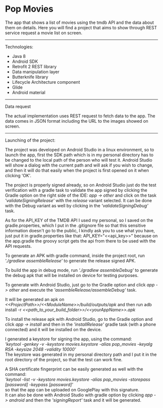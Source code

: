 # Pop Movies

The app that shows a list of movies using the tmdb API and the data about them on details. Here you will find a project that aims to show through REST service request a movie list on screen.
___________________________________________________________________________________________________________________________

Technologies:
   - Java 8
   - Android SDK
   - Retrofit 2 REST library
   - Data manipulation layer
   - Butterknife library
   - Lifecycle Architecture component
   - Glide
   - Android material
___________________________________________________________________________________________________________________________

Data request

The actual implementation uses REST request to fetch data to the app. The data comes in JSON format including the URL to the images showed on screen.
___________________________________________________________________________________________________________________________


Launching of the project:

The project was developed on Android Studio in a linux environment, so to launch the app, first the SDK path which is in my personal directory has to be changed to the local path of the person who will test it. Android Studio will show a dialog with the current path and will ask if you wish to change, and then it will do that easily when the project is first opened on it when clicking 'OK'.

The project is properly signed already, so on Android Studio just do the test verification with a gradle task to validate the app signed by clicking the Gradle option on the right side of the IDE: _app -> other_ and click on the task _'validateSigningRelease'_ with the _release_ variant selected. It can be done with the Debug variant as well by clicking in the _'validateSigningDebug'_ task.

As for the API_KEY of the TMDB API I used my personal, so I saved on the gradle.properties, which I put in the .gitignore file so that this sensitive information doesn't go to the public, I kindly ask you to use what you have, just put it in gradle.properties like that: API_KEY="&lt;&lt;api_key&gt;&gt;" because on the app.gradle the groovy script gets the api from there to be used with the API requests.

To generate an APK with gradle command, inside the project root, run _'./gradlew assembleRelease'_ to generate the release signed APK.<br/>

To build the app in debug mode, run _'./gradlew assembleDebug'_ to generate the debug apk that will be installed on device for testing purposes.<br/>

To generate with Android Studio, just go to the Gradle option and click _app -> other_ and execute the _'assembleRelease/assembleDebug'_ task.

It will be generated an apk on _&lt;&lt;ProjectPath&gt;&gt;/&lt;&lt;ModuleName&gt;&gt;/build/outputs/apk_ and then run adb install -r _&lt;&lt;path_to_your_build_folder&gt;&gt;/&lt;&lt;yourAppName&gt;&gt;.apk_

To install the release apk with Android Studio, go to the Gradle option and click _app -> install_ and then in the _'installRelease'_ gradle task (with a phone connected) and it will be installed on the device.

I generated a keystore for signing the app, using the command:\
_'keytool -genkey -v -keystore movies.keystore -alias pop_movies -keyalg RSA -keysize 2048 -validity 10000'_<br/>
The keystore was generated in my personal directory path and I put it in the root directory of the project, so that the test can work fine.
 
A SHA certificate fingerprint can be easily generated as well with the command:\
_'keytool -list -v -keystore movies.keystore -alias pop_movies -storepass [password] -keypass [password]'_ <br/>
so that the app can be uploaded on GooglePlay with this signature.<br/> It can also be done with Android Studio with gradle option by clicking _app -> android_ and then the _'signingReport'_ task and it will be generated.
